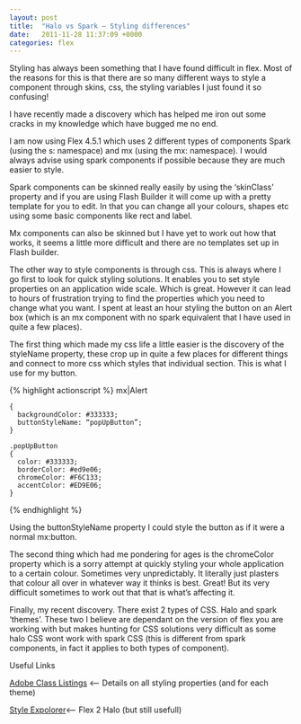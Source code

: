 ```yaml
---
layout: post
title:  "Halo vs Spark – Styling differences"
date:   2011-11-28 11:37:09 +0000
categories: flex
---
```


Styling has always been something that I have found difficult in flex.
Most of the reasons for this is that there are so many different ways to style a component through skins, css, the styling variables I just found it so confusing!

I have recently made a discovery which has helped me iron out some cracks in my knowledge which have bugged me no end.

I am now using Flex 4.5.1 which uses 2 different types of components Spark (using the s: namespace) and mx (using the mx: namespace). I would always advise using spark components
if possible because they are much easier to style.

Spark components can be skinned really easily by using the ‘skinClass’ property and if you are using Flash Builder it will come up with a pretty template for you to edit.
In that you can change all your colours, shapes etc using some basic components like rect and label.

Mx components can also be skinned but I have yet to work out how that works, it seems a little more difficult and there are no templates set up in Flash builder.

The other way to style components is through css. This is always where I go first to look for quick styling solutions. It enables you to set style properties on an application wide scale. Which is great.
However it can lead to hours of frustration trying to find the properties which you need to change what you want. I spent at least an hour styling the button on an Alert box
(which is an mx component with no spark equivalent that I have used in quite a few places).

The first thing which made my css life a little easier is the discovery of the styleName property, these crop up in quite a few places for different things and connect to
more css which styles that individual section. This is what I use for my button.

{% highlight actionscript %}
    mx|Alert

    {
      backgroundColor: #333333;
      buttonStyleName: “popUpButton”;
    }

    .popUpButton
    {
      color: #333333;
      borderColor: #ed9e06;
      chromeColor: #F6C133;
      accentColor: #ED9E06;
    }
{% endhighlight %}

Using the buttonStyleName property I could style the button as if it were a normal mx:button.

The second thing which had me pondering for ages is the chromeColor property which is a sorry attempt at quickly styling your whole application to a certain colour.
Sometimes very unpredictably. It literally just plasters that colour all over in whatever way it thinks is best. Great! But its very difficult sometimes to work out that that is what’s affecting it.

Finally, my recent discovery. There exist 2 types of CSS. Halo and spark ‘themes’. These two I believe are dependant on the version of flex you are working with
but makes hunting for CSS solutions very difficult as some halo CSS wont work with spark CSS (this is different from spark components, in fact it applies to both types of component).

Useful Links

[Adobe Class Listings](http://help.adobe.com/en_US/FlashPlatform/reference/actionscript/3/index.html) <— Details on all styling properties (and for each theme)

[Style Expolorer](http://examples.adobe.com/flex2/consulting/styleexplorer/Flex2StyleExplorer.html)<— Flex 2 Halo (but still usefull)
